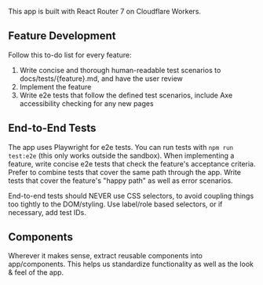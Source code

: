 This app is built with React Router 7 on Cloudflare Workers.

## Feature Development

Follow this to-do list for every feature:

1. Write concise and thorough human-readable test scenarios to
   docs/tests/{feature}.md, and have the user review
2. Implement the feature
3. Write e2e tests that follow the defined test scenarios, include Axe
   accessibility checking for any new pages

## End-to-End Tests

The app uses Playwright for e2e tests. You can run tests with `npm run test:e2e`
(this only works outside the sandbox). When implementing a feature, write
concise e2e tests that check the feature's acceptance criteria. Prefer to
combine tests that cover the same path through the app. Write tests that cover
the feature's "happy path" as well as error scenarios.

End-to-end tests should NEVER use CSS selectors, to avoid coupling things too
tightly to the DOM/styling. Use label/role based selectors, or if necessary, add
test IDs.

## Components

Wherever it makes sense, extract reusable components into app/components. This
helps us standardize functionality as well as the look & feel of the app.
